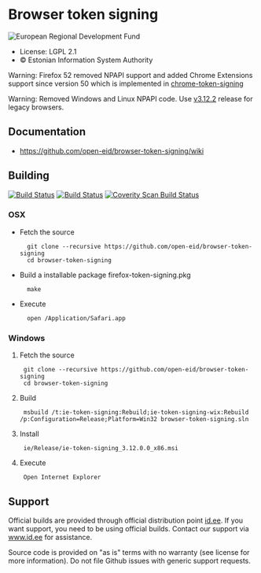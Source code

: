 # Browser token signing

![European Regional Development Fund](https://github.com/e-gov/RIHA-Frontend/raw/master/logo/EU/EU.png "European Regional Development Fund - DO NOT REMOVE THIS IMAGE BEFORE 05.03.2020")

 * License: LGPL 2.1
 * &copy; Estonian Information System Authority

Warning: Firefox 52 removed NPAPI support and added Chrome Extensions support since version 50 which is implemented in [chrome-token-signing](https://github.com/open-eid/chrome-token-signing)

Warning: Removed Windows and Linux NPAPI code. Use [v3.12.2](https://github.com/open-eid/browser-token-signing/releases/tag/v3.12.2) release for legacy browsers.

## Documentation

 - https://github.com/open-eid/browser-token-signing/wiki

## Building
[![Build Status](https://travis-ci.com/open-eid/browser-token-signing.svg?branch=master)](https://travis-ci.com/open-eid/browser-token-signing)
[![Build Status](https://ci.appveyor.com/api/projects/status/github/open-eid/browser-token-signing?branch=master&svg=true)](https://ci.appveyor.com/project/open-eid/browser-token-signing)
[![Coverity Scan Build Status](https://scan.coverity.com/projects/3355/badge.svg)](https://scan.coverity.com/projects/3355)

### OSX

- Fetch the source

        git clone --recursive https://github.com/open-eid/browser-token-signing
        cd browser-token-signing

- Build a installable package firefox-token-signing.pkg

        make

- Execute

        open /Application/Safari.app

### Windows

1. Fetch the source

        git clone --recursive https://github.com/open-eid/browser-token-signing
        cd browser-token-signing

2. Build

        msbuild /t:ie-token-signing:Rebuild;ie-token-signing-wix:Rebuild /p:Configuration=Release;Platform=Win32 browser-token-signing.sln

3. Install

        ie/Release/ie-token-signing_3.12.0.0_x86.msi

4. Execute

        Open Internet Explorer

## Support
Official builds are provided through official distribution point [id.ee](https://www.id.ee/en/article/install-id-software/). If you want support, you need to be using official builds. Contact our support via www.id.ee for assistance.

Source code is provided on "as is" terms with no warranty (see license for more information). Do not file Github issues with generic support requests.
